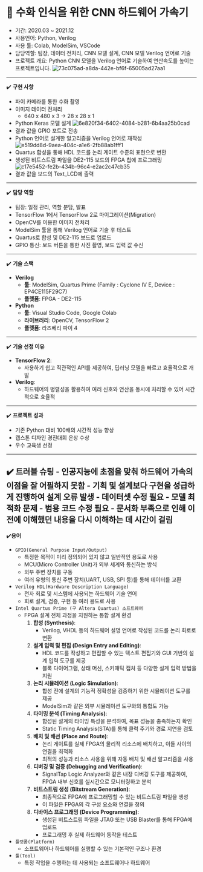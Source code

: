 # 🤙 수화 인식을 위한 CNN 하드웨어 가속기

- 기간: 2020.03 ~ 2021.12
- 사용언어: Python, Verilog
- 사용 툴: Colab, ModelSim, VSCode
- 담당역할: 팀장, 데이터 전처리, CNN 모델 설계,  CNN 모델 Verilog 언어로 기술
- 프로젝트 개요: Python CNN 모델을 Verilog 언어로 기술하여 연산속도를 높이는 프로젝트입니다.
![73c075ad-a8da-442e-bf6f-65005ad27aa1](https://github.com/rkdtks0816/jbnu-cnn-hw-accelerator/assets/72867019/b2fe6629-d6fd-4109-bc44-6d7effd7f30e)

---

✔️ **구현 사항**

- 파이 카메라를 통한 수화 촬영
- 이미지 데이터 전처리
    - 640 x 480 x 3 → 28 x 28 x 1
- Python Keras 모델 설계
    ![6e820f34-6402-4084-b281-6b4aa25b0cad](https://github.com/rkdtks0816/jbnu-cnn-hw-accelerator/assets/72867019/28d2f90d-58bc-425a-8888-5cb0077ec0b4)
- 결과 값을 GPIO 포트로 전송
- Python 언어로 설계한 알고리즘을 Verilog 언어로 재작성
    ![e519dd8d-9aea-404c-a1e6-2fb88ab1fff1](https://github.com/rkdtks0816/jbnu-cnn-hw-accelerator/assets/72867019/1d625594-e916-4c28-b1b6-b87cb9c891f6)
- Quartus 합성을 통해 HDL 코드를 논리 게이트 수준의 표현으로 변환
- 생성된 비트스트림 파일을 DE2-115 보드의 FPGA 칩에 프로그래밍
    ![c17e5452-fe2b-434b-96c4-e2ac2c47cb35](https://github.com/rkdtks0816/jbnu-cnn-hw-accelerator/assets/72867019/c3d4f2bc-bcb1-40ba-82ee-94b4d7400600)
- 결과 값을 보드의 Text_LCD에 출력

---

✔️ **담당 역할**

- 팀장: 일정 관리, 역할 분담, 발표
- TensorFlow 1에서 TensorFlow 2로 마이그레이션(Migration)
- OpenCV를 이용한 이미지 전처리
- ModelSim 툴을 통해 Verilog 언어로 기술 후 테스트
- Quartus로 합성 및 DE2-115 보드로 업로드
- GPIO 통신: 보드 버튼을 통한 사진 촬영, 보드 입력 값 수신

---

✔️ **기술 스택**

- **Verilog**
    - **툴**: ModelSim, Quartus Prime (Family : Cyclone IV E, Device : EP4CE115F29C7)
    - **플랫폼**: FPGA - DE2-115
- **Python**
    - **툴**: Visual Studio Code, Google Colab
    - **라이브러리**: OpenCV, TensorFlow 2
    - **플랫폼**: 라즈베리 파이 4

---

✔️ **기술 선정 이유**

- **TensorFlow 2**:
    - 사용하기 쉽고 직관적인 API를 제공하여, 딥러닝 모델을 빠르고 효율적으로 개발
- **Verilog**:
    - 하드웨어의 병렬성을 활용하여 여러 신호와 연산을 동시에 처리할 수 있어 시간적으로 효율적

---

✔️ **프로젝트 성과**

- 기존 Python 대비 100배의 시간적 성능 향상
- 캡스톤 디자인 경진대회 은상 수상
- 우수 교육생 선정

---

✔️ **트러블 슈팅**
    - 인공지능에 초점을 맞춰 하드웨어 가속의 이점을 잘 어필하지 못함
    - 기획 및 설계보다 구현을 성급하게 진행하여 설계 오류 발생
        - 데이터셋 수정 필요
        - 모델 최적화 문제
        - 범용 코드 수정 필요
    - 문서화 부족으로 인해 이전에 이해했던 내용을 다시 이해하는 데 시간이 걸림
---

✔️**용어**

- `GPIO(General Purpose Input/Output)`
    - 특정한 목적이 미리 정의되어 있지 않고 일반적인 용도로 사용
    - MCU(Micro Controller Unit)가 외부 세계와 통신하는 방식
    - 외부 주변 장치를 구동
    - 여러 유형의 통신 주변 장치(UART, USB, SPI 등)를 통해 데이터를 교환
- `Verilog HDL(Hardware Description Language)`
    - 전자 회로 및 시스템에 사용되는 하드웨어 기술 언어
    - 회로 설계, 검증, 구현 등 여러 용도로 사용
- `Intel Quartus Prime (구 Altera Quartus) 소프트웨어`
    - FPGA 설계 전체 과정을 지원하는 통합 설계 환경
        1. **합성 (Synthesis)**:
            - Verilog, VHDL 등의 하드웨어 설명 언어로 작성된 코드를 논리 회로로 변환
        2. **설계 입력 및 편집 (Design Entry and Editing)**:
            - HDL 코드를 작성하고 편집할 수 있는 텍스트 편집기와 GUI 기반의 설계 입력 도구를 제공
            - 블록 다이어그램, 상태 머신, 스키매틱 캡처 등 다양한 설계 입력 방법을 지원
        3. **논리 시뮬레이션 (Logic Simulation)**:
            - 합성 전에 설계의 기능적 정확성을 검증하기 위한 시뮬레이션 도구를 제공
            - ModelSim과 같은 외부 시뮬레이션 도구와의 통합도 가능
        4. **타이밍 분석 (Timing Analysis)**:
            - 합성된 설계의 타이밍 특성을 분석하여, 목표 성능을 충족하는지 확인
            - Static Timing Analysis(STA)를 통해 클럭 주기와 경로 지연을 검토
        5. **배치 및 배선 (Place and Route)**:
            - 논리 게이트를 실제 FPGA의 물리적 리소스에 배치하고, 이들 사이의 연결을 최적화
            - 최적의 성능과 리소스 사용을 위해 자동 배치 및 배선 알고리즘을 사용
        6. **디버깅 및 검증 (Debugging and Verification)**:
            - SignalTap Logic Analyzer와 같은 내장 디버깅 도구를 제공하여, FPGA 내부 신호를 실시간으로 모니터링하고 분석
        7. **비트스트림 생성 (Bitstream Generation)**:
            - 최종적으로 FPGA에 프로그래밍할 수 있는 비트스트림 파일을 생성
            - 이 파일은 FPGA의 각 구성 요소와 연결을 정의
        8. **디바이스 프로그래밍 (Device Programming)**:
            - 생성된 비트스트림 파일을 JTAG 또는 USB Blaster를 통해 FPGA에 업로드
            - 프로그래밍 후 실제 하드웨어 동작을 테스트
- `플랫폼(Platform)`
    - 소프트웨어나 하드웨어를 실행할 수 있는 기본적인 구조나 환경
- `툴(Tool)`
    - 특정 작업을 수행하는 데 사용되는 소프트웨어나 하드웨어
